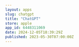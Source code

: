 ```yaml
---
layout: apps
slug: chatgpt
title: "ChatGPT"
store: apple
app_id: 6448311069
date: 2024-12-05T18:39:29Z
published: 2023-05-30T07:00:00Z
---
```

